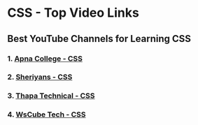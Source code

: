 # CSS - Top Video Links

## Best YouTube Channels for Learning CSS 

### 1. [Apna College - CSS](https://www.youtube.com/watch?v=ESnrn1kAD4E&pp=ygUPYmVzdCBjc3MgY291cnNl)

### 2. [Sheriyans - CSS](https://www.youtube.com/watch?v=K1naz9wBwKU&pp=ygUPYmVzdCBjc3MgY291cnNl)

### 3. [Thapa Technical - CSS](https://www.youtube.com/watch?v=MSICFljRcb4&pp=ygUPYmVzdCBjc3MgY291cnNl)

### 4. [WsCube Tech - CSS](https://www.youtube.com/watch?v=B9FvD1L2hAQ&pp=ygUPYmVzdCBjc3MgY291cnNl)

